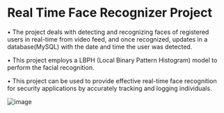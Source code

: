 # Real Time Face Recognizer Project

• The project deals with detecting and recognizing faces of registered users in real-time from video feed, and once
recognized, updates in a database(MySQL) with the date and time the user was detected.

• This project employs a LBPH (Local Binary Pattern Histogram) model to perform the facial recognition.

• This project can be used to provide effective real-time face recognition for security applications by accurately tracking
and logging individuals.

![image](https://github.com/user-attachments/assets/a75b5db9-213b-42f6-ac75-c104daf35b5b)
